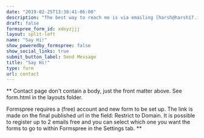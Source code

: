 ```yaml
---
date: "2019-02-25T13:38:41-06:00"
description: "The best way to reach me is via emailing [harsh@harsh17.in](mailto:harsh@harsh17.in). I'm usually enthusiastic to talk about ideas, events and people -- in that order. If I don't respond within a week, another nudge is welcome. Another way is using this form. Yet another way is any of the following social media channels."
draft: false
formspree_form_id: xdoyzjjj
layout: split-left
name: "Say Hi!"
show_poweredby_formspree: false
show_social_links: true
submit_button_label: Send Message
title: "Say Hi!"
type: form
url: contact
---
```


** Contact page don't contain a body, just the front matter above.
See form.html in the layouts folder.

Formspree requires a (free) account and new form to be set up. The link is made on the final published url in the field: Restrict to Domain. It is possible to register up to 2 emails free and you can select which one you want the forms to go to within Formspree in the Settings tab.
**
